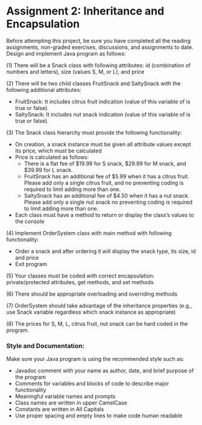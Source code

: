 # Assignment 2: Inheritance and Encapsulation
Before attempting this project, be sure you have completed all the reading assignments, non-graded exercises, discussions, and assignments to date.
Design and implement Java program as follows:

(1) There will be a Snack class with following attributes: id (combination of numbers and letters), size (values S, M, or L), and price

(2) There will be two child classes FruitSnack and SaltySnack with the following additional attributes:
- FruitSnack: It includes citrus fruit indication (value of this variable of is true or false). 
- SaltySnack: It includes nut snack indication (value of this variable of is true or false).

(3) The Snack class hierarchy must provide the following functionality:
- On creation, a snack instance must be given all attribute values except its price, which must be calculated
- Price is calculated as follows:
  - There is a flat fee of $19.99 for S snack, $29.99 for M snack, and $39.99 for L snack.
  - FruitSnack has an additional fee of $5.99 when it has a citrus fruit. Please add only a single citrus fruit, and no preventing coding is required to limit adding more than one.
  - SaltySnack has an additional fee of $4.50 when it has a nut snack. Please add only a single nut snack no preventing coding is required to limit adding more than one.
- Each class must have a method to return or display the class’s values to the console

(4) Implement OrderSystem class with main method with following functionality:
  - Order a snack and after ordering it will display the snack type, its size, id and price
  - Exit program

(5) Your classes must be coded with correct encapsulation: private/protected attributes, get methods, and set methods

(6) There should be appropriate overloading and overriding methods

(7) OrderSystem should take advantage of the inheritance properties (e.g., use Snack variable regardless which snack instance as appropriate)

(8) The prices for S, M, L, citrus fruit, nut snack can be hard coded in the program.
### Style and Documentation:
Make sure your Java program is using the recommended style such as:
- Javadoc comment with your name as author, date, and brief purpose of the program
- Comments for variables and blocks of code to describe major functionality
- Meaningful variable names and prompts
- Class names are written in upper CamelCase
- Constants are written in All Capitals
- Use proper spacing and empty lines to make code human readable